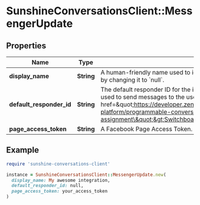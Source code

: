 # SunshineConversationsClient::MessengerUpdate

## Properties

| Name | Type | Description | Notes |
| ---- | ---- | ----------- | ----- |
| **display_name** | **String** | A human-friendly name used to identify the integration. &#x60;displayName&#x60; can be unset by changing it to &#x60;null&#x60;. | [optional] |
| **default_responder_id** | **String** | The default responder ID for the integration. This is the ID of the responder that will be used to send messages to the user. For more information, refer to the &lt;a href&#x3D;\&quot;https://developer.zendesk.com/documentation/conversations/messaging-platform/programmable-conversations/switchboard/#default-integration-assignment\&quot;&gt;Switchboard guide&lt;/a&gt;.  | [optional] |
| **page_access_token** | **String** | A Facebook Page Access Token. | [optional] |

## Example

```ruby
require 'sunshine-conversations-client'

instance = SunshineConversationsClient::MessengerUpdate.new(
  display_name: My awesome integration,
  default_responder_id: null,
  page_access_token: your_access_token
)
```

